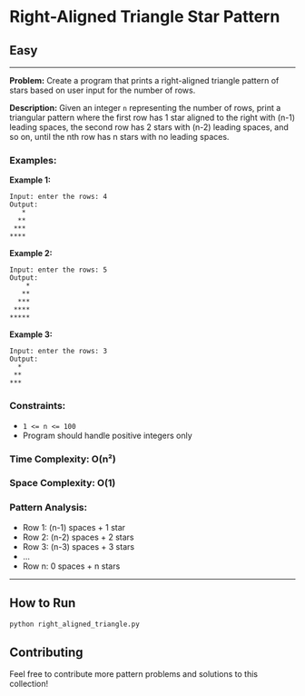 # Right-Aligned Triangle Star Pattern

## Easy

---

**Problem:** Create a program that prints a right-aligned triangle pattern of stars based on user input for the number of rows.

**Description:** Given an integer `n` representing the number of rows, print a triangular pattern where the first row has 1 star aligned to the right with (n-1) leading spaces, the second row has 2 stars with (n-2) leading spaces, and so on, until the nth row has n stars with no leading spaces.

### Examples:

**Example 1:**
```
Input: enter the rows: 4
Output:
   *
  **
 ***
****
```

**Example 2:**
```
Input: enter the rows: 5
Output:
    *
   **
  ***
 ****
*****
```

**Example 3:**
```
Input: enter the rows: 3
Output:
  *
 **
***
```

### Constraints:
- `1 <= n <= 100`
- Program should handle positive integers only

### Time Complexity: O(n²)
### Space Complexity: O(1)

### Pattern Analysis:
- Row 1: (n-1) spaces + 1 star
- Row 2: (n-2) spaces + 2 stars
- Row 3: (n-3) spaces + 3 stars
- ...
- Row n: 0 spaces + n stars

---

## How to Run

```bash
python right_aligned_triangle.py
```

## Contributing

Feel free to contribute more pattern problems and solutions to this collection!